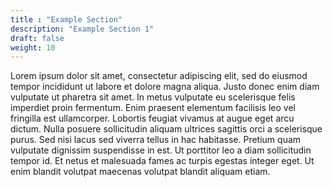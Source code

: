 ```yaml
---
title : "Example Section"
description: "Example Section 1"
draft: false
weight: 10
---
```


Lorem ipsum dolor sit amet, consectetur adipiscing elit, sed do eiusmod tempor
incididunt ut labore et dolore magna aliqua. Justo donec enim diam vulputate
ut pharetra sit amet. In metus vulputate eu scelerisque felis imperdiet proin
fermentum. Enim praesent elementum facilisis leo vel fringilla est
ullamcorper. Lobortis feugiat vivamus at augue eget arcu dictum. Nulla posuere
sollicitudin aliquam ultrices sagittis orci a scelerisque purus. Sed nisi
lacus sed viverra tellus in hac habitasse. Pretium quam vulputate dignissim
suspendisse in est. Ut porttitor leo a diam sollicitudin tempor id. Et netus
et malesuada fames ac turpis egestas integer eget. Ut enim blandit volutpat
maecenas volutpat blandit aliquam etiam.
